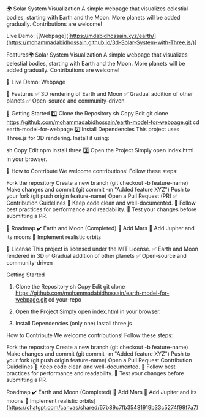 🌍 Solar System Visualization
A simple webpage that visualizes celestial bodies, starting with Earth and the Moon. More planets will be added gradually. Contributions are welcome!

Live Demo: 
[[Webpage]([https://mdabidhossain.xyz/earth/](https://mohammadabidhossain.github.io/3d-Solar-System-with-Three.js/)]

Features🌍 Solar System Visualization
A simple webpage that visualizes celestial bodies, starting with Earth and the Moon. More planets will be added gradually. Contributions are welcome!

🔗 Live Demo: Webpage

🚀 Features
✅ 3D rendering of Earth and Moon
✅ Gradual addition of other planets
✅ Open-source and community-driven

📌 Getting Started
1️⃣ Clone the Repository
sh
Copy
Edit
git clone https://github.com/mohammadabidhossain/earth-model-for-webpage.git
cd earth-model-for-webpage
2️⃣ Install Dependencies
This project uses Three.js for 3D rendering. Install it using:

sh
Copy
Edit
npm install three
3️⃣ Open the Project
Simply open index.html in your browser.

🤝 How to Contribute
We welcome contributions! Follow these steps:

Fork the repository
Create a new branch (git checkout -b feature-name)
Make changes and commit (git commit -m "Added feature XYZ")
Push to your fork (git push origin feature-name)
Open a Pull Request (PR)
✅ Contribution Guidelines
📌 Keep code clean and well-documented.
📌 Follow best practices for performance and readability.
📌 Test your changes before submitting a PR.

📅 Roadmap
✔️ Earth and Moon (Completed)
🔲 Add Mars
🔲 Add Jupiter and its moons
🔲 Implement realistic orbits

📜 License
This project is licensed under the MIT License.
✅ Earth and Moon rendered in 3D
✅ Gradual addition of other planets
✅ Open-source and community-driven

Getting Started
1. Clone the Repository
sh
Copy
Edit
git clone https://github.com/mohammadabidhossain/earth-model-for-webpage.git
cd your-repo
2. Open the Project
Simply open index.html in your browser.

3. Install Dependencies (only one)
    Install three.js

How to Contribute
We welcome contributions! Follow these steps:

Fork the repository
Create a new branch (git checkout -b feature-name)
Make changes and commit (git commit -m "Added feature XYZ")
Push to your fork (git push origin feature-name)
Open a Pull Request
Contribution Guidelines
📌 Keep code clean and well-documented.
📌 Follow best practices for performance and readability.
📌 Test your changes before submitting a PR.

Roadmap
✔️ Earth and Moon (Completed)
🔲 Add Mars
🔲 Add Jupiter and its moons
🔲 Implement realistic orbits](https://chatgpt.com/canvas/shared/67b89c7fb35481919b33c5274f99f7a7)
